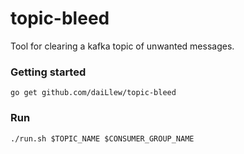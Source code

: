# topic-bleed

Tool for clearing a kafka topic of unwanted messages.

### Getting started
`go get github.com/daiLlew/topic-bleed`

### Run
`./run.sh $TOPIC_NAME $CONSUMER_GROUP_NAME`
